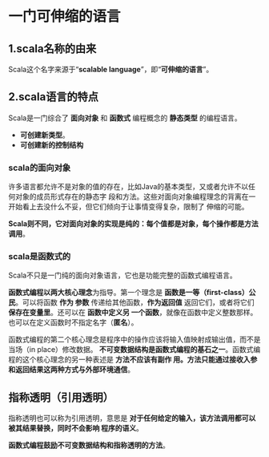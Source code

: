 一门可伸缩的语言
===================================================================================
## 1.scala名称的由来
Scala这个名字来源于“**scalable language**”，即“**可伸缩的语言**”。

## 2.scala语言的特点
Scala是一门综合了 **面向对象** 和 **函数式** 编程概念的 **静态类型** 的编程语言。
+ **可创建新类型**。
+ **可创建新的控制结构**

### scala的面向对象
许多语言都允许不是对象的值的存在，比如Java的基本类型，又或者允许不以任何对象的成员形式存在的静态字
段和方法。这些对面向对象编程理念的背离在一开始看上去没什么不妥，但它们倾向于让事情变得复杂，限制了
伸缩的可能。

**Scala则不同，它对面向对象的实现是纯的：每个值都是对象，每个操作都是方法调用**。

### scala是函数式的
Scala不只是一门纯的面向对象语言，它也是功能完整的函数式编程语言。

**函数式编程以两大核心理念**为指导。第一个理念是 **函数是一等（first-class）公民**。可以将函数 **作为
参数** 传递给其他函数，**作为返回值** 返回它们，或者将它们 **保存在变量里**。还可以在 **函数中定义另
一个函数**，就像在函数中定义整数那样。也可以在定义函数时不指定名字（**匿名**）。

函数式编程的第二个核心理念是程序中的操作应该将输入值映射成输出值，而不是当场（in place）修改数据。
**不可变数据结构是函数式编程的基石之一**。函数式编程的这个核心理念的另一种表述是 **方法不应该有副作
用。方法只能通过接收入参和返回结果这两种方式与外部环境通信**。

## 指称透明（引用透明）
指称透明也可以称为引用透明，意思是 **对于任何给定的输入，该方法调用都可以被其结果替换，同时不会影响
程序的语义**。

**函数式编程鼓励不可变数据结构和指称透明的方法**。